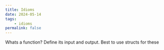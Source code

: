 ```yaml
---
title: Idioms
date: 2024-05-14
tags: 
    - idioms
permalink: false
---
```


Whats a function? Define its input and output. Best to use structs for these